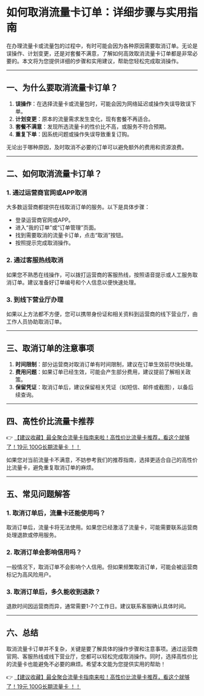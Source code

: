 # 如何取消流量卡订单：详细步骤与实用指南

在办理流量卡或流量包的过程中，有时可能会因为各种原因需要取消订单。无论是误操作、计划变更，还是对套餐不满意，了解如何高效取消流量卡订单都是非常必要的。本文将为您提供详细的步骤和实用建议，帮助您轻松完成取消操作。

---

## 一、为什么要取消流量卡订单？

1. **误操作**：在选择流量卡或流量包时，可能会因为网络延迟或操作失误导致误下单。
2. **计划变更**：原本的流量需求发生变化，现有套餐不再适合。
3. **套餐不满意**：发现所选流量卡的性价比不高，或服务不符合预期。
4. **重复下单**：因系统问题或操作失误导致重复订购。

无论出于哪种原因，及时取消不必要的订单可以避免额外的费用和资源浪费。

---

## 二、如何取消流量卡订单？

### 1. 通过运营商官网或APP取消
大多数运营商都提供在线取消订单的服务。以下是具体步骤：
- 登录运营商官网或APP。
- 进入“我的订单”或“订单管理”页面。
- 找到需要取消的流量卡订单，点击“取消”按钮。
- 按照提示完成取消操作。

### 2. 通过客服热线取消
如果您不熟悉在线操作，可以拨打运营商的客服热线，按照语音提示或人工服务取消订单。建议准备好订单编号和个人信息以便快速处理。

### 3. 到线下营业厅办理
如果以上方法都不方便，您可以携带身份证和相关资料到运营商的线下营业厅，由工作人员协助取消订单。

---

## 三、取消订单的注意事项

1. **时间限制**：部分运营商对取消订单有时间限制，建议在订单生效前尽快处理。
2. **费用问题**：如果订单已经生效，可能会产生部分费用，建议提前了解相关政策。
3. **保留凭证**：取消订单后，建议保留相关凭证（如短信、邮件或截图），以备后续查询。

---

## 四、高性价比流量卡推荐

👉 [【建议收藏】最全聚合流量卡指南来啦！高性价比流量卡推荐，看这个就够了！19元 100G长期流量卡 ！！](https://bit.ly/Liuliangka)

如果您对当前流量卡不满意，不妨参考我们的推荐指南，选择更适合自己的高性价比流量卡，避免重复取消订单的麻烦。

---

## 五、常见问题解答

### 1. 取消订单后，流量卡还能使用吗？
取消订单后，流量卡将无法使用。如果您已经激活了流量卡，可能需要联系运营商处理退款或停用服务。

### 2. 取消订单会影响信用吗？
一般情况下，取消订单不会影响个人信用。但如果频繁取消订单，可能会被运营商标记为高风险用户。

### 3. 取消订单后，多久能收到退款？
退款时间因运营商而异，通常需要1-7个工作日。建议联系客服确认具体时间。

---

## 六、总结

取消流量卡订单并不复杂，关键是要了解具体的操作步骤和注意事项。通过运营商官网、客服热线或线下营业厅，您都可以轻松完成取消操作。同时，选择高性价比的流量卡也能避免不必要的麻烦。希望本文能为您提供实用的帮助！

👉 [【建议收藏】最全聚合流量卡指南来啦！高性价比流量卡推荐，看这个就够了！19元 100G长期流量卡 ！！](https://bit.ly/Liuliangka)